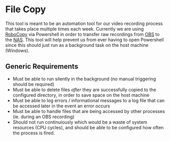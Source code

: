 # File Copy
This tool is meant to be an automation tool for our video recording process that takes place multiple times each week. Currently we are using [RoboCopy](https://docs.microsoft.com/en-us/windows-server/administration/windows-commands/robocopy) via Powershell in order to transfer raw recordings from [OBS](https://github.com/obsproject/obs-studio/) to the [NAS](https://en.wikipedia.org/wiki/Network-attached_storage). This tool will help prevent us from ever having to open Powershell since this should just run as a background task on the host machine (Windows). 

## Generic Requirements
- Must be able to run silently in the background (no manual triggering should be required)
- Must be able to delete files _after_ they are successfully copied to the configured directory, in order to save space on the host machine
- Must be able to log errors / informational messages to a log file that can be accessed later in the event an error occurs
- Must be able to handle files that are being accessed by other processes (ie. during an OBS recording)
- Should not run continuiously which would be a waste of system resources (CPU cycles), and should be able to be configured how often the process is fired.
